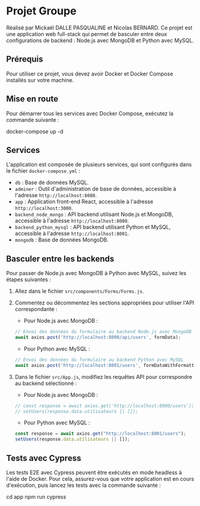 # Projet Groupe

Réalisé par Mickaël DALLE PASQUALINE et Nicolas BERNARD.
Ce projet est une application web full-stack qui permet de basculer entre deux configurations de backend : Node.js avec MongoDB et Python avec MySQL.

## Prérequis

Pour utiliser ce projet, vous devez avoir Docker et Docker Compose installés sur votre machine.

## Mise en route

Pour démarrer tous les services avec Docker Compose, exécutez la commande suivante :

docker-compose up -d


## Services

L'application est composée de plusieurs services, qui sont configurés dans le fichier `docker-compose.yml` :

- `db` : Base de données MySQL.
- `adminer` : Outil d'administration de base de données, accessible à l'adresse `http://localhost:8080`.
- `app` : Application front-end React, accessible à l'adresse `http://localhost:3000`.
- `backend_node_mongo` : API backend utilisant Node.js et MongoDB, accessible à l'adresse `http://localhost:8000`.
- `backend_python_mysql` : API backend utilisant Python et MySQL, accessible à l'adresse `http://localhost:8001`.
- `mongodb` : Base de données MongoDB.

## Basculer entre les backends

Pour passer de Node.js avec MongoDB à Python avec MySQL, suivez les étapes suivantes :

1. Allez dans le fichier `src/components/Forms/Forms.js`.
2. Commentez ou décommentez les sections appropriées pour utiliser l'API correspondante :

    - Pour Node.js avec MongoDB :

    ```javascript
    // Envoi des données du formulaire au backend Node.js avec MongoDB
    await axios.post('http://localhost:8000/api/users', formData);
    ```

    - Pour Python avec MySQL :

    ```javascript
    // Envoi des données du formulaire au backend Python avec MySQL
    await axios.post('http://localhost:8001/users', formDataWithFormattedDate);
    ```

3. Dans le fichier `src/App.js`, modifiez les requêtes API pour correspondre au backend sélectionné :

    - Pour Node.js avec MongoDB :

    ```javascript
    // const response = await axios.get('http://localhost:8000/users');
    // setUsers(response.data.utilisateurs || []);
    ```

    - Pour Python avec MySQL :

    ```javascript
    const response = await axios.get("http://localhost:8001/users");
    setUsers(response.data.utilisateurs || []);
    ```

## Tests avec Cypress

Les tests E2E avec Cypress peuvent être exécutés en mode headless à l'aide de Docker. Pour cela, assurez-vous que votre application est en cours d'exécution, puis lancez les tests avec la commande suivante :

cd app npm run cypress